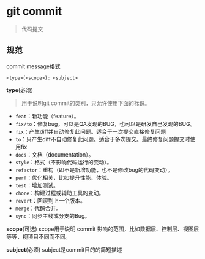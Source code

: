 # git commit

> 代码提交

## 规范

commit message格式

`<type>(<scope>): <subject>`

**type**(必须)
> 用于说明git commit的类别，只允许使用下面的标识。

- `feat`：新功能（feature）。
- `fix/to`：修复bug，可以是QA发现的BUG，也可以是研发自己发现的BUG。
- `fix`：产生diff并自动修复此问题。适合于一次提交直接修复问题
- `to`：只产生diff不自动修复此问题。适合于多次提交。最终修复问题提交时使用fix
- `docs`：文档（documentation）。
- `style`：格式（不影响代码运行的变动）。
- `refactor`：重构（即不是新增功能，也不是修改bug的代码变动）。
- `perf`：优化相关，比如提升性能、体验。
- `test`：增加测试。
- `chore`：构建过程或辅助工具的变动。
- `revert`：回滚到上一个版本。
- `merge`：代码合并。
- `sync`：同步主线或分支的Bug。

**scope**(可选)
scope用于说明 commit 影响的范围，比如数据层、控制层、视图层等等，视项目不同而不同。

**subject**(必须)
subject是commit目的的简短描述